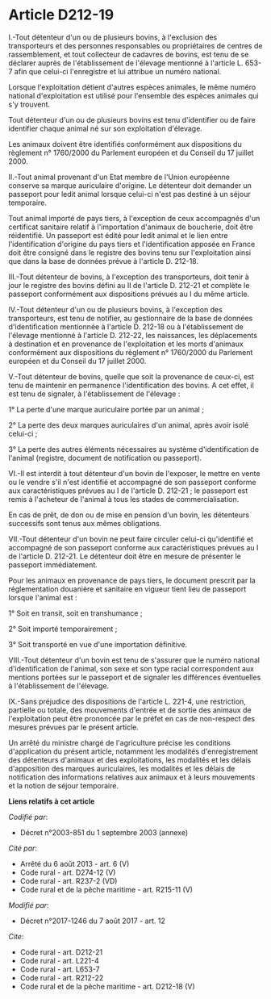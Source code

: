 # Article D212-19

I.-Tout détenteur d'un ou de plusieurs bovins, à l'exclusion des transporteurs et des personnes responsables ou propriétaires
de centres de rassemblement, et tout collecteur de cadavres de bovins, est tenu de se déclarer auprès de l'établissement de
l'élevage mentionné à l'article L. 653-7 afin que celui-ci l'enregistre et lui attribue un numéro national. 

Lorsque l'exploitation détient d'autres espèces animales, le même numéro national d'exploitation est utilisé pour l'ensemble
des espèces animales qui s'y trouvent. 

Tout détenteur d'un ou de plusieurs bovins est tenu d'identifier ou de faire identifier chaque animal né sur son exploitation
d'élevage. 

Les animaux doivent être identifiés conformément aux dispositions du règlement n° 1760/2000 du Parlement européen et du
Conseil du 17 juillet 2000. 

II.-Tout animal provenant d'un Etat membre de l'Union européenne conserve sa marque auriculaire d'origine. Le détenteur doit
demander un passeport pour ledit animal lorsque celui-ci n'est pas destiné à un séjour temporaire. 

Tout animal importé de pays tiers, à l'exception de ceux accompagnés d'un certificat sanitaire relatif à l'importation
d'animaux de boucherie, doit être réidentifié. Un passeport est édité pour ledit animal et le lien entre l'identification
d'origine du pays tiers et l'identification apposée en France doit être consigné dans le registre des bovins tenu sur
l'exploitation ainsi que dans la base de données prévue à l'article D. 212-18. 

III.-Tout détenteur de bovins, à l'exception des transporteurs, doit tenir à jour le registre des bovins défini au II de
l'article D. 212-21 et complète le passeport conformément aux dispositions prévues au I du même article. 

IV.-Tout détenteur d'un ou de plusieurs bovins, à l'exception des transporteurs, est tenu de notifier, au gestionnaire de la
base de données d'identification mentionnée à l'article D. 212-18 ou à l'établissement de l'élevage mentionné à l'article D.
212-22, les naissances, les déplacements à destination et en provenance de l'exploitation et les morts d'animaux conformément
aux dispositions du règlement n° 1760/2000 du Parlement européen et du Conseil du 17 juillet 2000. 

V.-Tout détenteur de bovins, quelle que soit la provenance de ceux-ci, est tenu de maintenir en permanence l'identification
des bovins. A cet effet, il est tenu de signaler, à l'établissement de l'élevage : 

1° La perte d'une marque auriculaire portée par un animal ; 

2° La perte des deux marques auriculaires d'un animal, après avoir isolé celui-ci ; 

3° La perte des autres éléments nécessaires au système d'identification de l'animal (registre, document de notification ou
passeport). 

VI.-Il est interdit à tout détenteur d'un bovin de l'exposer, le mettre en vente ou le vendre s'il n'est identifié et
accompagné de son passeport conforme aux caractéristiques prévues au I de l'article D. 212-21 ; le passeport est remis à
l'acheteur de l'animal à tous les stades de commercialisation. 

En cas de prêt, de don ou de mise en pension d'un bovin, les détenteurs successifs sont tenus aux mêmes obligations. 

VII.-Tout détenteur d'un bovin ne peut faire circuler celui-ci qu'identifié et accompagné de son passeport conforme aux
caractéristiques prévues au I de l'article D. 212-21. Le détenteur doit être en mesure de présenter le passeport
immédiatement. 

Pour les animaux en provenance de pays tiers, le document prescrit par la réglementation douanière et sanitaire en vigueur
tient lieu de passeport lorsque l'animal est : 

1° Soit en transit, soit en transhumance ; 

2° Soit importé temporairement ; 

3° Soit transporté en vue d'une importation définitive. 

VIII.-Tout détenteur d'un bovin est tenu de s'assurer que le numéro national d'identification de l'animal, son sexe et son
type racial correspondent aux mentions portées sur le passeport et de signaler les différences éventuelles à l'établissement
de l'élevage. 

IX.-Sans préjudice des dispositions de l'article L. 221-4, une restriction, partielle ou totale, des mouvements d'entrée et
de sortie des animaux de l'exploitation peut être prononcée par le préfet en cas de non-respect des mesures prévues par le
présent article. 

Un arrêté du ministre chargé de l'agriculture précise les conditions d'application du présent article, notamment les
modalités d'enregistrement des détenteurs d'animaux et des exploitations, les modalités et les délais d'apposition des
marques auriculaires, les modalités et les délais de notification des informations relatives aux animaux et à leurs
mouvements et la notion de séjour temporaire.

**Liens relatifs à cet article**

_Codifié par_:

  - Décret n°2003-851 du 1 septembre 2003 (annexe)

_Cité par_:

  - Arrêté du 6 août 2013 - art. 6 (V)
  - Code rural - art. D274-12 (V)
  - Code rural - art. R237-2 (VD)
  - Code rural et de la pêche maritime - art. R215-11 (V)

_Modifié par_:

  - Décret n°2017-1246 du 7 août 2017 - art. 12

_Cite_:

  - Code rural - art. D212-21
  - Code rural - art. L221-4
  - Code rural - art. L653-7
  - Code rural - art. R212-22
  - Code rural et de la pêche maritime - art. D212-18 (V)
